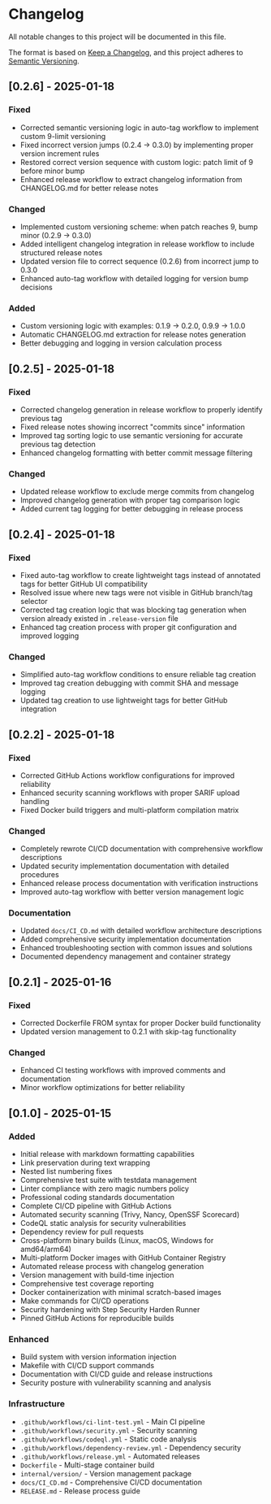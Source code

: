 # Changelog

All notable changes to this project will be documented in this file.

The format is based on [Keep a Changelog](https://keepachangelog.com/en/1.0.0/),
and this project adheres to [Semantic Versioning](https://semver.org/spec/v2.0.0.html).

## [0.2.6] - 2025-01-18

### Fixed
- Corrected semantic versioning logic in auto-tag workflow to implement custom 9-limit versioning
- Fixed incorrect version jumps (0.2.4 → 0.3.0) by implementing proper version increment rules
- Restored correct version sequence with custom logic: patch limit of 9 before minor bump
- Enhanced release workflow to extract changelog information from CHANGELOG.md for better release notes

### Changed
- Implemented custom versioning scheme: when patch reaches 9, bump minor (0.2.9 → 0.3.0)
- Added intelligent changelog integration in release workflow to include structured release notes
- Updated version file to correct sequence (0.2.6) from incorrect jump to 0.3.0
- Enhanced auto-tag workflow with detailed logging for version bump decisions

### Added
- Custom versioning logic with examples: 0.1.9 → 0.2.0, 0.9.9 → 1.0.0
- Automatic CHANGELOG.md extraction for release notes generation
- Better debugging and logging in version calculation process

## [0.2.5] - 2025-01-18

### Fixed
- Corrected changelog generation in release workflow to properly identify previous tag
- Fixed release notes showing incorrect "commits since" information
- Improved tag sorting logic to use semantic versioning for accurate previous tag detection
- Enhanced changelog formatting with better commit message filtering

### Changed
- Updated release workflow to exclude merge commits from changelog
- Improved changelog generation with proper tag comparison logic
- Added current tag logging for better debugging in release process

## [0.2.4] - 2025-01-18

### Fixed
- Fixed auto-tag workflow to create lightweight tags instead of annotated tags for better GitHub UI compatibility
- Resolved issue where new tags were not visible in GitHub branch/tag selector
- Corrected tag creation logic that was blocking tag generation when version already existed in `.release-version` file
- Enhanced tag creation process with proper git configuration and improved logging

### Changed
- Simplified auto-tag workflow conditions to ensure reliable tag creation
- Improved tag creation debugging with commit SHA and message logging
- Updated tag creation to use lightweight tags for better GitHub integration

## [0.2.2] - 2025-01-18

### Fixed
- Corrected GitHub Actions workflow configurations for improved reliability
- Enhanced security scanning workflows with proper SARIF upload handling
- Fixed Docker build triggers and multi-platform compilation matrix

### Changed
- Completely rewrote CI/CD documentation with comprehensive workflow descriptions
- Updated security implementation documentation with detailed procedures
- Enhanced release process documentation with verification instructions
- Improved auto-tag workflow with better version management logic

### Documentation
- Updated `docs/CI_CD.md` with detailed workflow architecture descriptions
- Added comprehensive security implementation documentation
- Enhanced troubleshooting section with common issues and solutions
- Documented dependency management and container strategy

## [0.2.1] - 2025-01-16

### Fixed
- Corrected Dockerfile FROM syntax for proper Docker build functionality
- Updated version management to 0.2.1 with skip-tag functionality

### Changed
- Enhanced CI testing workflows with improved comments and documentation
- Minor workflow optimizations for better reliability

## [0.1.0] - 2025-01-15

### Added
- Initial release with markdown formatting capabilities
- Link preservation during text wrapping
- Nested list numbering fixes
- Comprehensive test suite with testdata management
- Linter compliance with zero magic numbers policy
- Professional coding standards documentation 
- Complete CI/CD pipeline with GitHub Actions
- Automated security scanning (Trivy, Nancy, OpenSSF Scorecard)
- CodeQL static analysis for security vulnerabilities
- Dependency review for pull requests
- Cross-platform binary builds (Linux, macOS, Windows for amd64/arm64)
- Multi-platform Docker images with GitHub Container Registry
- Automated release process with changelog generation
- Version management with build-time injection
- Comprehensive test coverage reporting
- Docker containerization with minimal scratch-based images
- Make commands for CI/CD operations
- Security hardening with Step Security Harden Runner
- Pinned GitHub Actions for reproducible builds

### Enhanced
- Build system with version information injection
- Makefile with CI/CD support commands
- Documentation with CI/CD guide and release instructions
- Security posture with vulnerability scanning and analysis

### Infrastructure
- `.github/workflows/ci-lint-test.yml` - Main CI pipeline
- `.github/workflows/security.yml` - Security scanning
- `.github/workflows/codeql.yml` - Static code analysis
- `.github/workflows/dependency-review.yml` - Dependency security
- `.github/workflows/release.yml` - Automated releases
- `Dockerfile` - Multi-stage container build
- `internal/version/` - Version management package
- `docs/CI_CD.md` - Comprehensive CI/CD documentation
- `RELEASE.md` - Release process guide